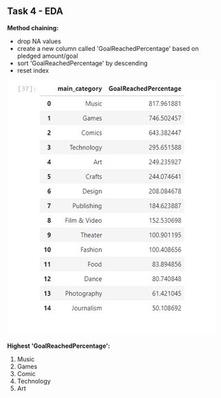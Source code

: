 ## Task 4 - EDA

**Method chaining:**
- drop NA values
- create a new column called 'GoalReachedPercentage' based on pledged amount/goal
- sort 'GoalReachedPercentage' by descending
- reset index

![alt text](../Table1.png)

**Highest 'GoalReachedPercentage':**
1. Music
2. Games
3. Comic
4. Technology
5. Art
